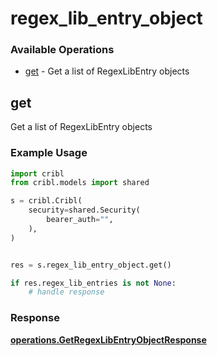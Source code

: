 # regex_lib_entry_object

### Available Operations

* [get](#get) - Get a list of RegexLibEntry objects

## get

Get a list of RegexLibEntry objects

### Example Usage

```python
import cribl
from cribl.models import shared

s = cribl.Cribl(
    security=shared.Security(
        bearer_auth="",
    ),
)


res = s.regex_lib_entry_object.get()

if res.regex_lib_entries is not None:
    # handle response
```


### Response

**[operations.GetRegexLibEntryObjectResponse](../../models/operations/getregexlibentryobjectresponse.md)**


